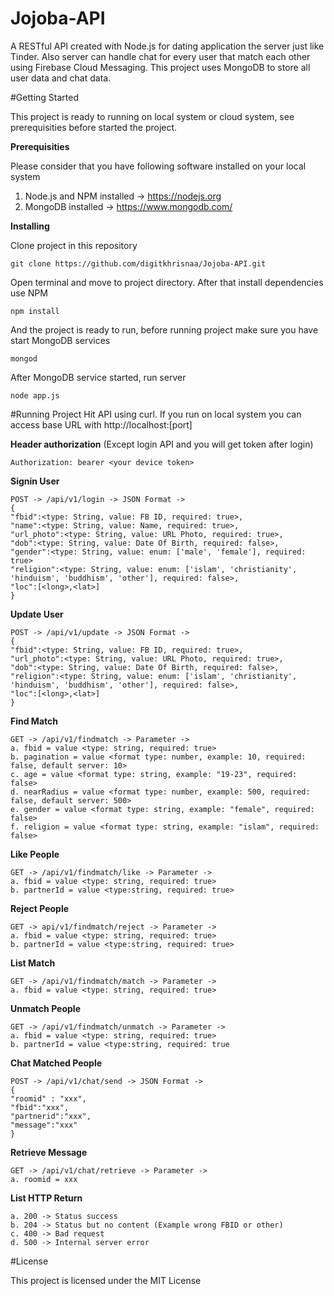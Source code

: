 # Jojoba-API

A RESTful API created with Node.js for dating application the server just like Tinder. Also server can handle chat for every user that match each other using Firebase Cloud Messaging. This project uses MongoDB to store all user data and chat data.

#Getting Started

This project is ready to running on local system or cloud system, see prerequisities before started the project.

**Prerequisities**

Please consider that you have following software installed on your local system

 1. Node.js and NPM installed -> https://nodejs.org
 2. MongoDB installed -> https://www.mongodb.com/

**Installing**

Clone project in this repository


    git clone https://github.com/digitkhrisnaa/Jojoba-API.git

Open terminal and move to project directory. After that install dependencies use NPM

    npm install
 
 And the project is ready to run, before running project make sure you have start MongoDB services
 

    mongod
 
 After MongoDB service started, run server
 

    node app.js
  
 
#Running Project
Hit API using curl. If you run on local system you can access base URL with http://localhost:[port] 

**Header authorization** (Except login API and you will get token after login)

    Authorization: bearer <your device token>

**Signin User**

    POST -> /api/v1/login -> JSON Format ->
    {
    "fbid":<type: String, value: FB ID, required: true>,
    "name":<type: String, value: Name, required: true>,
    "url_photo":<type: String, value: URL Photo, required: true>,
    "dob":<type: String, value: Date Of Birth, required: false>,
    "gender":<type: String, value: enum: ['male', 'female'], required: true>
    "religion":<type: String, value: enum: ['islam', 'christianity', 'hinduism', 'buddhism', 'other'], required: false>,
    "loc":[<long>,<lat>] 
    }

**Update User**

    POST -> /api/v1/update -> JSON Format ->
    {
    "fbid":<type: String, value: FB ID, required: true>,
    "url_photo":<type: String, value: URL Photo, required: true>,
    "dob":<type: String, value: Date Of Birth, required: false>,
    "religion":<type: String, value: enum: ['islam', 'christianity', 'hinduism', 'buddhism', 'other'], required: false>,
    "loc":[<long>,<lat>]
    }

**Find Match**

    GET -> /api/v1/findmatch -> Parameter ->
    a. fbid = value <type: string, required: true>
    b. pagination = value <format type: number, example: 10, required: false, default server: 10>
    c. age = value <format type: string, example: "19-23", required: false>
    d. nearRadius = value <format type: number, example: 500, required: false, default server: 500>
    e. gender = value <format type: string, example: "female", required: false>
    f. religion = value <format type: string, example: "islam", required: false>

**Like People**

    GET -> /api/v1/findmatch/like -> Parameter ->
    a. fbid = value <type: string, required: true>
    b. partnerId = value <type:string, required: true>

**Reject People**

    GET -> api/v1/findmatch/reject -> Parameter ->
    a. fbid = value <type: string, required: true>
    b. partnerId = value <type:string, required: true>

**List Match**

    GET -> /api/v1/findmatch/match -> Parameter ->
    a. fbid = value <type: string, required: true>

**Unmatch People**

    GET -> /api/v1/findmatch/unmatch -> Parameter ->
    a. fbid = value <type: string, required: true>
    b. partnerId = value <type:string, required: true

**Chat Matched People**

    POST -> /api/v1/chat/send -> JSON Format ->
    {
    "roomid" : "xxx",
    "fbid":"xxx",
    "partnerid":"xxx",
    "message":"xxx"
    }

**Retrieve Message**

    GET -> /api/v1/chat/retrieve -> Parameter ->
    a. roomid = xxx
    

**List HTTP Return**

    a. 200 -> Status success
    b. 204 -> Status but no content (Example wrong FBID or other)
    c. 400 -> Bad request
    d. 500 -> Internal server error

#License

This project is licensed under the MIT License
